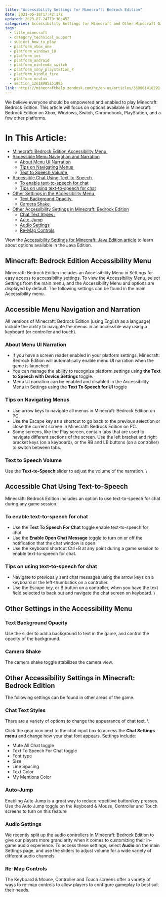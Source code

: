 ```yaml
---
title: "Accessibility Settings for Minecraft: Bedrock Edition"
date: 2021-05-18T17:42:17Z
updated: 2023-07-24T19:30:45Z
categories: Accessibility Settings for Minecraft and Other Minecraft Games
tags:
  - title_minecraft
  - category_technical_support
  - subject_how_to_play
  - platform_xbox_one
  - platform_windows_10
  - platform_ios
  - platform_android
  - platform_nintendo_switch
  - platform_sony_playstation_4
  - platform_kindle_fire
  - platform_oculus
  - section_12618985151885
link: https://minecrafthelp.zendesk.com/hc/en-us/articles/360061416591-Accessibility-Settings-for-Minecraft-Bedrock-Edition
---
```


We believe everyone should be empowered and enabled to play Minecraft: Bedrock Edition. This article will focus on options available in Minecraft: Bedrock Edition on Xbox, Windows, Switch, Chromebook, PlayStation, and a few other platforms.

# In This Article:

-   [Minecraft: Bedrock Edition Accessibility Menu ](https://minecrafthelp.zendesk.com/hc/en-us/articles/360061416591-Accessibility-Settings-for-Minecraft-Bedrock-Edition#h_01GDKH9PQ7WEFEWXJJ0DVYE16X)
-   [Accessible Menu Navigation and Narration](https://minecrafthelp.zendesk.com/hc/en-us/articles/360061416591-Accessibility-Settings-for-Minecraft-Bedrock-Edition#h_01GDKH9W0JEMA1AH5AAJ1PSH6S)
    -   [About Menu UI Narration](https://minecrafthelp.zendesk.com/hc/en-us/articles/360061416591-Accessibility-Settings-for-Minecraft-Bedrock-Edition#h_01GDKHA1A06KKMXJVZ1GC8B9V9)
    -   [Tips on Navigating Menus ](https://minecrafthelp.zendesk.com/hc/en-us/articles/360061416591-Accessibility-Settings-for-Minecraft-Bedrock-Edition#h_01GDKHA71AG0ADJ6S48EKB66W2)
    -   [Text to Speech Volume ](https://minecrafthelp.zendesk.com/hc/en-us/articles/360061416591-Accessibility-Settings-for-Minecraft-Bedrock-Edition#h_01GDKHAD5W8B24S163Q6HTM714)
-   [Accessible Chat Using Text-to-Speech ](https://minecrafthelp.zendesk.com/hc/en-us/articles/360061416591-Accessibility-Settings-for-Minecraft-Bedrock-Edition#h_01GDKHAJE1P02233YQ9NWH6J33)
    -   [To enable text-to-speech for chat](https://minecrafthelp.zendesk.com/hc/en-us/articles/360061416591-Accessibility-Settings-for-Minecraft-Bedrock-Edition#h_01GDKHAQNH44976EY81AJ8FFKT)
    -   [Tips on using text-to-speech for chat](https://minecrafthelp.zendesk.com/hc/en-us/articles/360061416591-Accessibility-Settings-for-Minecraft-Bedrock-Edition#h_01GDKHAZ1YA06VRQPB1Y6WP70E)
-   [Other Settings in the Accessibility Menu ](https://minecrafthelp.zendesk.com/hc/en-us/articles/360061416591-Accessibility-Settings-for-Minecraft-Bedrock-Edition#h_01GDKHB4XS9DDPVGS0ER5T638X)
    -   [Text Background Opacity ](https://minecrafthelp.zendesk.com/hc/en-us/articles/360061416591-Accessibility-Settings-for-Minecraft-Bedrock-Edition#h_01GDKHBBVEJHC8YCD98ADECVTW)
    -   [Camera Shake ](https://minecrafthelp.zendesk.com/hc/en-us/articles/360061416591-Accessibility-Settings-for-Minecraft-Bedrock-Edition#h_01GDKHBMA4YB4TW0K2JDWWAY0Y)
-   [Other Accessibility Settings in Minecraft: Bedrock Edition](https://minecrafthelp.zendesk.com/hc/en-us/articles/360061416591-Accessibility-Settings-for-Minecraft-Bedrock-Edition#h_01GDKHBTCDRWY1DYYXK4KJ7XAF)
    -   [Chat Text Styles  ](https://minecrafthelp.zendesk.com/hc/en-us/articles/360061416591-Accessibility-Settings-for-Minecraft-Bedrock-Edition#h_01GDKHC09G570D99BT1GVMXZVC)
    -   [Auto-Jump](https://minecrafthelp.zendesk.com/hc/en-us/articles/360061416591-Accessibility-Settings-for-Minecraft-Bedrock-Edition#h_01GDKHC68PG0Y2H5W04B30GX53)
    -   [Audio Settings](https://minecrafthelp.zendesk.com/hc/en-us/articles/360061416591-Accessibility-Settings-for-Minecraft-Bedrock-Edition#h_01GDKHCBXYFRGFGY2YQCJAGPB5)
    -   [Re-Map Controls](https://minecrafthelp.zendesk.com/hc/en-us/articles/360061416591-Accessibility-Settings-for-Minecraft-Bedrock-Edition#h_01GDKHCH8A7BT5YGZFS6W0XZSX)

View the [Accessibility Settings for Minecraft: Java Edition article](https://aka.ms/MC-Java-ACC-Features) to learn about options available in the Java Edition.

## Minecraft: Bedrock Edition Accessibility Menu 

Minecraft: Bedrock Edition includes an Accessibility Menu in Settings for easy access to accessibility settings. To view the Accessibility Menu, select Settings from the main menu, and the Accessibility Menu and options are displayed by default. The following settings can be found in the main Accessibility menu. 

## Accessible Menu Navigation and Narration

All versions of Minecraft: Bedrock Edition (using English as a language) include the ability to navigate the menus in an accessible way using a keyboard (or controller and touch).  

### About Menu UI Narration

-   If you have a screen reader enabled in your platform settings, Minecraft: Bedrock Edition will automatically enable menu UI narration when the game is launched. 
-   You can manage the ability to recognize platform settings using **the Text to Speech with Device Settings** toggle.
-   Menu UI narration can be enabled and disabled in the Accessibility Menu in Settings using the **Text To Speech for UI** toggle 

### Tips on Navigating Menus 

-   Use arrow keys to navigate all menus in Minecraft: Bedrock Edition on PC. 
-   Use the Escape key as a shortcut to go back to the previous selection or close the current screen in Minecraft: Bedrock Edition on PC. 
-   Some screens, like the Play screen, contain tabs that are used to navigate different sections of the screen. Use the left bracket and right bracket keys (on a keyboard), or the RB and LB buttons (on a controller) to switch between tabs. 

### Text to Speech Volume 

Use the **Text-to-Speech** slider to adjust the volume of the narration. \

## Accessible Chat Using Text-to-Speech 

Minecraft: Bedrock Edition includes an option to use text-to-speech for chat during any game session. 

### To enable text-to-speech for chat

-   Use the **Text To Speech For Chat** toggle enable text-to-speech for chat  
-   Use the **Enable Open Chat Message** toggle to turn on or off the notification that the chat window is open 
-   Use the keyboard shortcut Ctrl+B at any point during a game session to enable text-to-speech for chat. 

### Tips on using text-to-speech for chat

-   Navigate to previously sent chat messages using the arrow keys on a keyboard or the left-thumbstick on a controller. 
-   Use the Escape key, or B button on a controller, when you have the text field selected to back out and navigate the chat screen on keyboard. \

## Other Settings in the Accessibility Menu 

### Text Background Opacity 

Use the slider to add a background to text in the game, and control the opacity of the background. 

### Camera Shake 

The camera shake toggle stabilizes the camera view. 

## Other Accessibility Settings in Minecraft: Bedrock Edition

The following settings can be found in other areas of the game.

### Chat Text Styles  

There are a variety of options to change the appearance of chat text. \

Click the gear icon next to the chat input box to access the **Chat Settings menu** and change how your chat font appears. Settings include: 

-   Mute All Chat toggle 
-   Text To Speech For Chat toggle 
-   Font type 
-   Size 
-   Line Spacing 
-   Text Color 
-   My Mentions Color 

### Auto-Jump

Enabling Auto Jump is a great way to reduce repetitive button/key presses. Use the Auto Jump toggle on the Keyboard & Mouse, Controller and Touch screens to turn on this feature

### Audio Settings

We recently split up the audio controllers in Minecraft: Bedrock Edition to give our players more granularity when it comes to customizing their in-game audio experience. To access these settings, select **Audio** on the main Settings page, and use the sliders to adjust volume for a wide variety of different audio channels. 

### Re-Map Controls

The Keyboard & Mouse, Controller and Touch screens offer a variety of ways to re-map controls to allow players to configure gameplay to best suit their needs.
